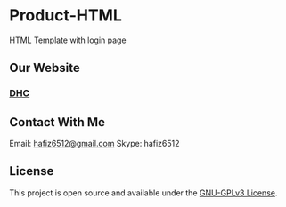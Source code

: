 # Product-HTML
 HTML Template with login page

## Our Website
### [DHC](http://diehardcoder.com)

## Contact With Me
Email: hafiz6512@gmail.com
Skype: hafiz6512

## License

This project is open source and available under the [GNU-GPLv3 License](./LICENSE).
